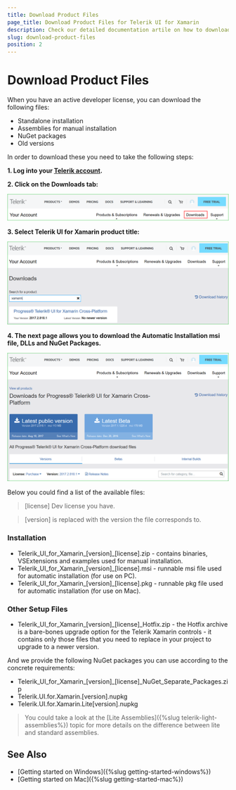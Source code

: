 ```yaml
---
title: Download Product Files
page_title: Download Product Files for Telerik UI for Xamarin
description: Check our detailed documentation artile on how to download product files for Telerik UI for Xamarin. Find all you need to know in Xamarin.Forms installation and deployment documentation. 
slug: download-product-files
position: 2
---
```


# Download Product Files

When you have an active developer license, you can download the following files:

* Standalone installation
* Assemblies for manual installation
* NuGet packages
* Old versions

In order to download these you need to take the following steps:

**1. Log into your [Telerik account](https://www.telerik.com/account/).**

**2. Click on the __Downloads__ tab:**

![](images/download_product_files_1.png)

**3. Select __Telerik UI for Xamarin__ product title:**

![](images/download_product_files_2.png)

**4. The next page allows you to download the Automatic Installation msi file, DLLs and NuGet Packages.**

![](images/download_product_files_3.png)

Below you could find a list of the available files:

>[license] Dev license you have.

>[version] is replaced with the version the file corresponds to.

### Installation

* Telerik_UI_for_Xamarin_[version]_[license].zip  - contains binaries, VSExtensions and examples used for manual installation.
* Telerik_UI_for_Xamarin_[version]_[license].msi - runnable msi file used for automatic installation (for use on PC).
* Telerik_UI_for_Xamarin_[version]_[license].pkg - runnable pkg file used for automatic installation (for use on Mac).

### Other Setup Files

* Telerik_UI_for_Xamarin_[version]_[license]_Hotfix.zip - the Hotfix archive is a bare-bones upgrade option for the Telerik Xamarin controls - it contains only those files that you need to replace in your project to upgrade to a newer version. 

And we provide the following NuGet packages you can use according to the concrete requirements:

* Telerik_UI_for_Xamarin_[version]_[license]_NuGet_Separate_Packages.zip
* Telerik.UI.for.Xamarin.[version].nupkg
* Telerik.UI.for.Xamarin.Lite[version].nupkg

>You could take a look at the [Lite Assemblies]({%slug telerik-light-assemblies%}) topic for more details on the difference between lite and standard assemblies.

## See Also

- [Getting started on Windows]({%slug getting-started-windows%})
- [Getting started on Mac]({%slug getting-started-mac%})
